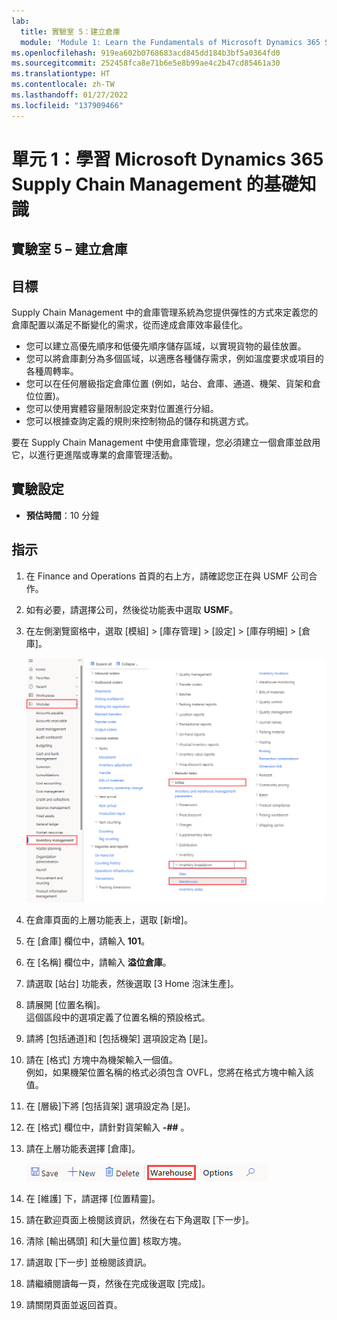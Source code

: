 ```yaml
---
lab:
  title: 實驗室 5：建立倉庫
  module: 'Module 1: Learn the Fundamentals of Microsoft Dynamics 365 Supply Chain Management'
ms.openlocfilehash: 919ea602b0768683acd845dd184b3bf5a0364fd0
ms.sourcegitcommit: 252458fca8e71b6e5e8b99ae4c2b47cd85461a30
ms.translationtype: HT
ms.contentlocale: zh-TW
ms.lasthandoff: 01/27/2022
ms.locfileid: "137909466"
---
```

# <a name="module-1-learn-the-fundamentals-of-microsoft-dynamics-365-supply-chain-management"></a>單元 1：學習 Microsoft Dynamics 365 Supply Chain Management 的基礎知識

## <a name="lab-5---create-a-warehouse"></a>實驗室 5 – 建立倉庫

## <a name="objectives"></a>目標
Supply Chain Management 中的倉庫管理系統為您提供彈性的方式來定義您的倉庫配置以滿足不斷變化的需求，從而達成倉庫效率最佳化。

- 您可以建立高優先順序和低優先順序儲存區域，以實現貨物的最佳放置。
- 您可以將倉庫劃分為多個區域，以適應各種儲存需求，例如溫度要求或項目的各種周轉率。
- 您可以在任何層級指定倉庫位置 (例如，站台、倉庫、通道、機架、貨架和倉位位置)。
- 您可以使用實體容量限制設定來對位置進行分組。
- 您可以根據查詢定義的規則來控制物品的儲存和挑選方式。

要在 Supply Chain Management 中使用倉庫管理，您必須建立一個倉庫並啟用它，以進行更進階或專業的倉庫管理活動。

## <a name="lab-setup"></a>實驗設定

   - **預估時間**：10 分鐘

## <a name="instructions"></a>指示

1. 在 Finance and Operations 首頁的右上方，請確認您正在與 USMF 公司合作。

1. 如有必要，請選擇公司，然後從功能表中選取 **USMF**。

1. 在左側瀏覽窗格中，選取 [模組] > [庫存管理] > [設定] > [庫存明細] > [倉庫]。

    ![畫面影像正在顯示倉庫模組瀏覽](./media/lp1-m3-warehouses-module-navigation.png)

1. 在倉庫頁面的上層功能表上，選取 [新增]。

1. 在 [倉庫] 欄位中，請輸入 **101**。

1. 在 [名稱] 欄位中，請輸入 **溢位倉庫**。

1. 請選取 [站台] 功能表，然後選取 [3 Home 泡沫生產]。

1. 請展開 [位置名稱]。  
    這個區段中的選項定義了位置名稱的預設格式。

1. 請將 [包括通道]和 [包括機架] 選項設定為 [是]。

1. 請在 [格式] 方塊中為機架輸入一個值。  
    例如，如果機架位置名稱的格式必須包含 OVFL，您將在格式方塊中輸入該值。

1. 在 [層級]下將 [包括貨架] 選項設定為 [是]。

1. 在 [格式] 欄位中，請針對貨架輸入 **-##** 。

1. 請在上層功能表選擇 [倉庫]。

    ![畫面影像正在顯示醒目提示的倉庫功能表選項](./media/lp1-m3-warehouses-menu-option.png)

1. 在 [維護] 下，請選擇 [位置精靈]。

1. 請在歡迎頁面上檢閱該資訊，然後在右下角選取 [下一步]。

1. 清除 [輸出碼頭] 和[大量位置] 核取方塊。

1. 請選取 [下一步] 並檢閱該資訊。

1. 請繼續閱讀每一頁，然後在完成後選取 [完成]。

1. 請關閉頁面並返回首頁。
